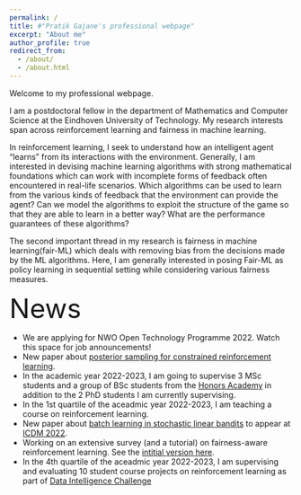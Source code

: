 ```yaml
---
permalink: /
title: #"Pratik Gajane's professional webpage"
excerpt: "About me"
author_profile: true
redirect_from: 
  - /about/
  - /about.html
---
```


Welcome to my professional webpage.

I am a postdoctoral fellow in the department of Mathematics and Computer Science at the Eindhoven University of Technology. My research interests span across reinforcement learning and fairness in machine learning.

In reinforcement learning, I seek to understand how an intelligent agent “learns” from its interactions with the environment. Generally, I am interested in devising machine learning algorithms with strong mathematical foundations which can work with incomplete forms of feedback often encountered in real-life scenarios. Which algorithms can be used to learn from the various kinds of feedback that the environment can provide the agent? Can we model the algorithms to exploit the structure of the game so that they are able to learn in a better way? What are the performance guarantees of these algorithms? 

The second important thread in my research is fairness in machine learning(fair-ML) which deals with removing bias from the decisions made by the ML algorithms. Here, I am generally interested in posing Fair-ML as policy learning in sequential setting while considering various fairness measures.

<font size = 10> News </font>
* We are applying for NWO Open Technology Programme 2022. Watch this space for job announcements! 
* New paper about [posterior sampling for constrained reinforcement learning](https://arxiv.org/abs/2209.03596v1).
* In the academic year 2022-2023, I am going to supervise 3 MSc students and a group of BSc students from the [Honors Academy](https://www.tue.nl/en/education/bachelor-college/honors-academy/) in addition to the 2 PhD students I am currently supervising.
* In the 1st quartile of the aceadmic year 2022-2023, I am teaching a course on reinforcement learning.  
* New paper about [batch learning in stochastic linear bandits](https://arxiv.org/abs/2202.06657) to appear at [ICDM 2022](https://icdm22.cse.usf.edu/).
* Working on an extensive survey (and a tutorial) on fairness-aware reinforcement learning. See the [intitial version here](https://arxiv.org/abs/2205.10032).
* In the 4th quartile of the aceadmic year 2022-2023, I am supervising and evaluating 10 student course projects on reinforcement learning as part of [Data Intelligence Challenge](https://educationguide.tue.nl/programs/bachelor-college/use-learning-trajectory/data-challenges/) 
